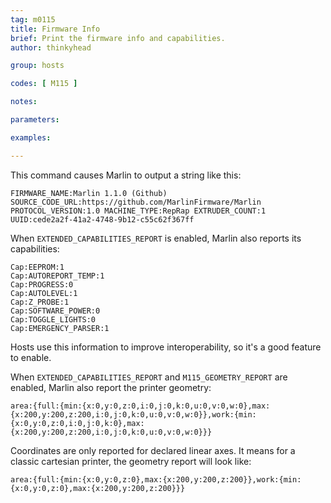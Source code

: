 ```yaml
---
tag: m0115
title: Firmware Info
brief: Print the firmware info and capabilities.
author: thinkyhead

group: hosts

codes: [ M115 ]

notes:

parameters:

examples:

---
```

This command causes Marlin to output a string like this:

```
FIRMWARE_NAME:Marlin 1.1.0 (Github) SOURCE_CODE_URL:https://github.com/MarlinFirmware/Marlin PROTOCOL_VERSION:1.0 MACHINE_TYPE:RepRap EXTRUDER_COUNT:1 UUID:cede2a2f-41a2-4748-9b12-c55c62f367ff
```

When `EXTENDED_CAPABILITIES_REPORT` is enabled, Marlin also reports its capabilities:

```
Cap:EEPROM:1
Cap:AUTOREPORT_TEMP:1
Cap:PROGRESS:0
Cap:AUTOLEVEL:1
Cap:Z_PROBE:1
Cap:SOFTWARE_POWER:0
Cap:TOGGLE_LIGHTS:0
Cap:EMERGENCY_PARSER:1
```

Hosts use this information to improve interoperability, so it's a good feature to enable.

When `EXTENDED_CAPABILITIES_REPORT` and `M115_GEOMETRY_REPORT` are enabled, Marlin also report the printer geometry:

```
area:{full:{min:{x:0,y:0,z:0,i:0,j:0,k:0,u:0,v:0,w:0},max:{x:200,y:200,z:200,i:0,j:0,k:0,u:0,v:0,w:0}},work:{min:{x:0,y:0,z:0,i:0,j:0,k:0},max:{x:200,y:200,z:200,i:0,j:0,k:0,u:0,v:0,w:0}}}
```

Coordinates are only reported for declared linear axes. It means for a classic cartesian printer, the geometry report will look like:

```
area:{full:{min:{x:0,y:0,z:0},max:{x:200,y:200,z:200}},work:{min:{x:0,y:0,z:0},max:{x:200,y:200,z:200}}}
```

